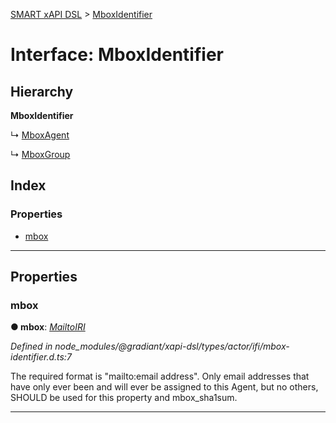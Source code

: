 [SMART xAPI DSL](../README.md) > [MboxIdentifier](../interfaces/mboxidentifier.md)

# Interface: MboxIdentifier

## Hierarchy

**MboxIdentifier**

↳  [MboxAgent](mboxagent.md)

↳  [MboxGroup](mboxgroup.md)

## Index

### Properties

* [mbox](mboxidentifier.md#mbox)

---

## Properties

<a id="mbox"></a>

###  mbox

**● mbox**: *[MailtoIRI](../#mailtoiri)*

*Defined in node_modules/@gradiant/xapi-dsl/types/actor/ifi/mbox-identifier.d.ts:7*

The required format is "mailto:email address". Only email addresses that have only ever been and will ever be assigned to this Agent, but no others, SHOULD be used for this property and mbox\_sha1sum.

___

